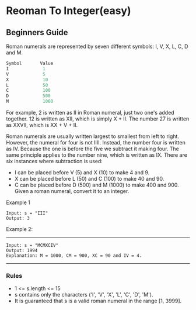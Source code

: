 # Reoman To Integer(easy)

## Beginners Guide

Roman numerals are represented by seven different symbols: I, V, X, L, C, D and M.

```go
Symbol       Value
I             1
V             5
X             10
L             50
C             100
D             500
M             1000
```

For example, 2 is written as II in Roman numeral, just two one's added together. 12 is written as XII, which is simply X + II. The number 27 is written as XXVII, which is XX + V + II.

Roman numerals are usually written largest to smallest from left to right. However, the numeral for four is not IIII. Instead, the number four is written as IV. Because the one is before the five we subtract it making four. The same principle applies to the number nine, which is written as IX. There are six instances where subtraction is used:

* I can be placed before V (5) and X (10) to make 4 and 9.
* X can be placed before L (50) and C (100) to make 40 and 90.
* C can be placed before D (500) and M (1000) to make 400 and 900.
Given a roman numeral, convert it to an integer.

Example 1

```go=
Input: s = "III"
Output: 3
```

Example 2:

---

```go=
Input: s = "MCMXCIV"
Output: 1994
Explanation: M = 1000, CM = 900, XC = 90 and IV = 4.
```

---

### Rules

* 1 <= s.length <= 15
* s contains only the characters ('I', 'V', 'X', 'L', 'C', 'D', 'M').
* It is guaranteed that s is a valid roman numeral in the range [1, 3999].
